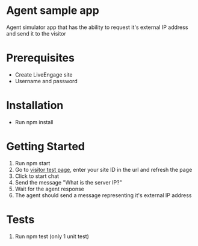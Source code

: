 Agent sample app 
================
Agent simulator app that has the ability to request it's external IP address and send it to the visitor

Prerequisites
=============
- Create LiveEngage site
- Username and password

Installation
============
- Run npm install 

Getting Started
===============
1. Run npm start
2. Go to [visitor test page](https://livepersoninc.github.io/visitor-page/?siteid=SiteId), enter your site ID in the url and refresh the page 
3. Click to start chat
4. Send the message "What is the server IP?"
5. Wait for the agent response
6. The agent should send a message representing it's external IP address

Tests
===============
1. Run npm test (only 1 unit test)
